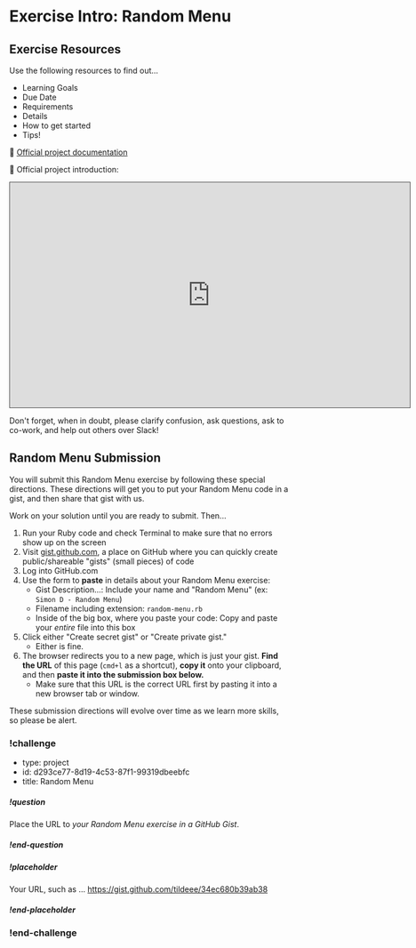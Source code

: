 # Exercise Intro: Random Menu

## Exercise Resources

Use the following resources to find out...

- Learning Goals
- Due Date
- Requirements
- Details
- How to get started
- Tips!

🌟 [Official project documentation]()

🌟 Official project introduction:

<iframe src="https://adaacademy.hosted.panopto.com/Panopto/Pages/Embed.aspx?pid=8af308aa-aaff-40ed-aef9-ac210061e3e0&autoplay=false&offerviewer=true&showtitle=true&showbrand=false&start=0&interactivity=all" height="405" width="720" style="border: 1px solid #464646;" allowfullscreen allow="autoplay"></iframe>

Don't forget, when in doubt, please clarify confusion, ask questions, ask to co-work, and help out others over Slack!

## Random Menu Submission

You will submit this Random Menu exercise by following these special directions. These directions will get you to put your Random Menu code in a gist, and then share that gist with us.

Work on your solution until you are ready to submit. Then...

1. Run your Ruby code and check Terminal to make sure that no errors show up on the screen
1. Visit [gist.github.com](https://gist.github.com/), a place on GitHub where you can quickly create public/shareable "gists" (small pieces) of code
1. Log into GitHub.com
1. Use the form to **paste** in details about your Random Menu exercise:
    - Gist Description...: Include your name and "Random Menu" (ex: `Simon D - Random Menu`)
    - Filename including extension: `random-menu.rb`
    - Inside of the big box, where you paste your code: Copy and paste your _entire_ file into this box
1. Click either "Create secret gist" or "Create private gist."
    - Either is fine.
1. The browser redirects you to a new page, which is just your gist. **Find the URL** of this page (`cmd+l` as a shortcut), **copy it** onto your clipboard, and then **paste it into the submission box below.**
    - Make sure that this URL is the correct URL first by pasting it into a new browser tab or window.

These submission directions will evolve over time as we learn more skills, so please be alert.

### !challenge

* type: project
* id: d293ce77-8d19-4c53-87f1-99319dbeebfc
* title: Random Menu

##### !question

Place the URL to _*your Random Menu exercise in a GitHub Gist*_.

##### !end-question

##### !placeholder

Your URL, such as ... https://gist.github.com/tildeee/34ec680b39ab38

##### !end-placeholder

### !end-challenge


